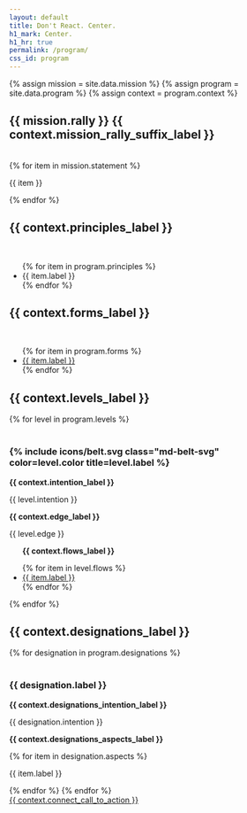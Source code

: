 ```yaml
---
layout: default
title: Don't React. Center.
h1_mark: Center.
h1_hr: true
permalink: /program/
css_id: program
---
```


{% assign mission = site.data.mission %}
{% assign program = site.data.program %}
{% assign context = program.context %}

<section class="md-flow">
  <h2>{{ mission.rally }} {{ context.mission_rally_suffix_label }}</h2>
  <br>
  {% for item in mission.statement %}
  <p>{{ item }}</p>
  {% endfor %}
</section>

<section class="md-flow">
  <h2>{{ context.principles_label }}</h2>
  <br>
  <ul>
    {% for item in program.principles %}
      <li>{{ item.label }}</li>
    {% endfor %}
  </ul>
</section>

<section class="md-flow">
  <h2>{{ context.forms_label }}</h2>
  <br>
  <ul>
    {% for item in program.forms %}
      <li><a href="{{ item.url }}" target="_blank">{{ item.label }}</a></li>
    {% endfor %}
  </ul>
</section>

<section class="md-flow">
  <h2>{{ context.levels_label }}</h2>
  {% for level in program.levels %}
      <br>
      <br>
      <h3>
      {% include icons/belt.svg
      class="md-belt-svg"
      color=level.color
      title=level.label %}
      </h3>
      <p><strong>{{ context.intention_label }}</strong></p> <p>{{ level.intention }}</p>
      <p><strong>{{ context.edge_label }}</strong></p> <p>{{ level.edge }}</p>
      <ul>
        <p><strong>{{ context.flows_label }}</strong></p>
        {% for item in level.flows %}
          <li><a href="{{ item.url }}" target="_blank">{{ item.label }}</a></li>
        {% endfor %}
      </ul>
  {% endfor %}
</section>

<section class="md-flow">
  <h2>{{ context.designations_label }}</h2>
  {% for designation in program.designations %}
  <br>
  <br>
  <h3>{{ designation.label }}</h3>
  <p><strong>{{ context.designations_intention_label }}</strong></p> <p>{{ designation.intention }}</p>
  <p><strong>{{ context.designations_aspects_label }}</strong></p>
    {% for item in designation.aspects %}
  <p>{{ item.label }}</p>
    {% endfor %}
  {% endfor %}
</section>

<div class="md-cta-group">
  <a href="{{ site.connect_url }}">{{ context.connect_call_to_action }}</a>
</div>
